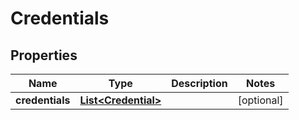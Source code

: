 

# Credentials


## Properties

| Name | Type | Description | Notes |
|------------ | ------------- | ------------- | -------------|
|**credentials** | [**List&lt;Credential&gt;**](Credential.md) |  |  [optional] |



